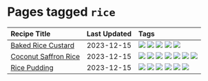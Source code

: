 # Pages tagged `rice`

|Recipe Title|Last Updated|Tags
|:---|:---|:---|
|[Baked Rice Custard](../recipes/bakedricecustard.md)|2023-12-15|[![](https://img.shields.io/badge/tag-baked-062ab)](../tags/baked.md) [![](https://img.shields.io/badge/tag-dairy-10cdd6)](../tags/dairy.md) [![](https://img.shields.io/badge/tag-dessert-1754e4)](../tags/dessert.md) [![](https://img.shields.io/badge/tag-rice-acbc2f)](../tags/rice.md) [![](https://img.shields.io/badge/tag-vegetarian-bb15fd)](../tags/vegetarian.md)|
|[Coconut Saffron Rice](../recipes/coconutsaffronrice.md)|2023-12-15|[![](https://img.shields.io/badge/tag-expensive-4d8aaa)](../tags/expensive.md) [![](https://img.shields.io/badge/tag-rice-acbc2f)](../tags/rice.md) [![](https://img.shields.io/badge/tag-sides-ad1215)](../tags/sides.md) [![](https://img.shields.io/badge/tag-stovetop-95446)](../tags/stovetop.md) [![](https://img.shields.io/badge/tag-thai-8a534c)](../tags/thai.md) [![](https://img.shields.io/badge/tag-vegan-94b8ca)](../tags/vegan.md) [![](https://img.shields.io/badge/tag-vegetarian-bb15fd)](../tags/vegetarian.md)|
|[Rice Pudding](../recipes/ricepudding.md)|2023-12-15|[![](https://img.shields.io/badge/tag-dairy-10cdd6)](../tags/dairy.md) [![](https://img.shields.io/badge/tag-dessert-1754e4)](../tags/dessert.md) [![](https://img.shields.io/badge/tag-easy-13fda6)](../tags/easy.md) [![](https://img.shields.io/badge/tag-rice-acbc2f)](../tags/rice.md) [![](https://img.shields.io/badge/tag-rice_cooker-708555)](../tags/rice_cooker.md) [![](https://img.shields.io/badge/tag-vegetarian-bb15fd)](../tags/vegetarian.md)|